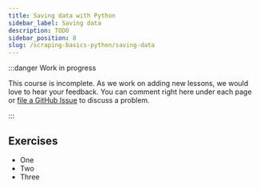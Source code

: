 ```yaml
---
title: Saving data with Python
sidebar_label: Saving data
description: TODO
sidebar_position: 8
slug: /scraping-basics-python/saving-data
---
```


:::danger Work in progress

This course is incomplete. As we work on adding new lessons, we would love to hear your feedback. You can comment right here under each page or [file a GitHub Issue](https://github.com/apify/apify-docs/issues) to discuss a problem.

:::

## Exercises

- One
- Two
- Three
